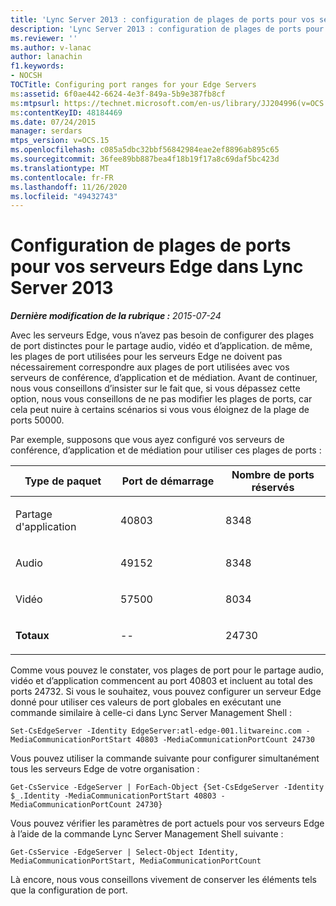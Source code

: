 ```yaml
---
title: 'Lync Server 2013 : configuration de plages de ports pour vos serveurs Edge'
description: 'Lync Server 2013 : configuration de plages de ports pour vos serveurs de périphérie.'
ms.reviewer: ''
ms.author: v-lanac
author: lanachin
f1.keywords:
- NOCSH
TOCTitle: Configuring port ranges for your Edge Servers
ms:assetid: 6f0ae442-6624-4e3f-849a-5b9e387fb8cf
ms:mtpsurl: https://technet.microsoft.com/en-us/library/JJ204996(v=OCS.15)
ms:contentKeyID: 48184469
ms.date: 07/24/2015
manager: serdars
mtps_version: v=OCS.15
ms.openlocfilehash: c085a5dbc32bbf56842984eae2ef8896ab895c65
ms.sourcegitcommit: 36fee89bb887bea4f18b19f17a8c69daf5bc423d
ms.translationtype: MT
ms.contentlocale: fr-FR
ms.lasthandoff: 11/26/2020
ms.locfileid: "49432743"
---
```

# <a name="configuring-port-ranges-for-your-edge-servers-in-lync-server-2013"></a>Configuration de plages de ports pour vos serveurs Edge dans Lync Server 2013

<div data-xmlns="http://www.w3.org/1999/xhtml">

<div class="topic" data-xmlns="http://www.w3.org/1999/xhtml" data-msxsl="urn:schemas-microsoft-com:xslt" data-cs="https://msdn.microsoft.com/">

<div data-asp="https://msdn2.microsoft.com/asp">



</div>

<div id="mainSection">

<div id="mainBody">

<span> </span>

_**Dernière modification de la rubrique :** 2015-07-24_

Avec les serveurs Edge, vous n’avez pas besoin de configurer des plages de port distinctes pour le partage audio, vidéo et d’application. de même, les plages de port utilisées pour les serveurs Edge ne doivent pas nécessairement correspondre aux plages de port utilisées avec vos serveurs de conférence, d’application et de médiation. Avant de continuer, nous vous conseillons d’insister sur le fait que, si vous dépassez cette option, nous vous conseillons de ne pas modifier les plages de ports, car cela peut nuire à certains scénarios si vous vous éloignez de la plage de ports 50000.

Par exemple, supposons que vous ayez configuré vos serveurs de conférence, d’application et de médiation pour utiliser ces plages de ports :


<table>
<colgroup>
<col style="width: 33%" />
<col style="width: 33%" />
<col style="width: 33%" />
</colgroup>
<thead>
<tr class="header">
<th>Type de paquet</th>
<th>Port de démarrage</th>
<th>Nombre de ports réservés</th>
</tr>
</thead>
<tbody>
<tr class="odd">
<td><p>Partage d'application</p></td>
<td><p>40803</p></td>
<td><p>8348</p></td>
</tr>
<tr class="even">
<td><p>Audio</p></td>
<td><p>49152</p></td>
<td><p>8348</p></td>
</tr>
<tr class="odd">
<td><p>Vidéo</p></td>
<td><p>57500</p></td>
<td><p>8034</p></td>
</tr>
<tr class="even">
<td><p><strong>Totaux</strong></p></td>
<td><p>--</p></td>
<td><p>24730</p></td>
</tr>
</tbody>
</table>


Comme vous pouvez le constater, vos plages de port pour le partage audio, vidéo et d’application commencent au port 40803 et incluent au total des ports 24732. Si vous le souhaitez, vous pouvez configurer un serveur Edge donné pour utiliser ces valeurs de port globales en exécutant une commande similaire à celle-ci dans Lync Server Management Shell :

    Set-CsEdgeServer -Identity EdgeServer:atl-edge-001.litwareinc.com -MediaCommunicationPortStart 40803 -MediaCommunicationPortCount 24730

Vous pouvez utiliser la commande suivante pour configurer simultanément tous les serveurs Edge de votre organisation :

    Get-CsService -EdgeServer | ForEach-Object {Set-CsEdgeServer -Identity $_.Identity -MediaCommunicationPortStart 40803 -MediaCommunicationPortCount 24730}

Vous pouvez vérifier les paramètres de port actuels pour vos serveurs Edge à l’aide de la commande Lync Server Management Shell suivante :

    Get-CsService -EdgeServer | Select-Object Identity, MediaCommunicationPortStart, MediaCommunicationPortCount

Là encore, nous vous conseillons vivement de conserver les éléments tels que la configuration de port.

</div>

<span> </span>

</div>

</div>

</div>

